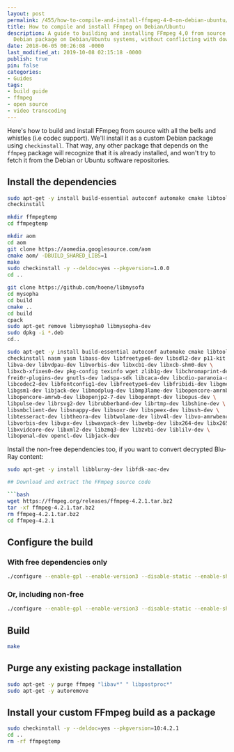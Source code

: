 ```yaml
---
layout: post
permalink: /455/how-to-compile-and-install-ffmpeg-4-0-on-debian-ubuntu/
title: How to compile and install FFmpeg on Debian/Ubuntu
description: A guide to building and installing FFmpeg 4,0 from source as a custom
  Debian package on Debian/Ubuntu systems, without conflicting with downstream dependencies
date: 2018-06-05 00:26:08 -0000
last_modified_at: 2019-10-08 02:15:18 -0000
publish: true
pin: false
categories:
- Guides
tags:
- build guide
- ffmpeg
- open source
- video transcoding
---
```

Here's how to build and install FFmpeg from source with all the bells and
whistles (i.e codec support).  We'll install it as a custom Debian package
using `checkinstall`. That way, any other package that depends on the `ffmpeg`
package will recognize that it is already installed, and won't try to fetch it
from the Debian or Ubuntu software repositories.

## Install the dependencies

```bash
sudo apt-get -y install build-essential autoconf automake cmake libtool git
checkinstall

mkdir ffmpegtemp
cd ffmpegtemp

mkdir aom
cd aom
git clone https://aomedia.googlesource.com/aom
cmake aom/ -DBUILD_SHARED_LIBS=1
make
sudo checkinstall -y --deldoc=yes --pkgversion=1.0.0
cd ..

git clone https://github.com/hoene/libmysofa
cd mysopha
cd build
cmake ..
cd build
cpack
sudo apt-get remove libmysopha0 libmysopha-dev
sudo dpkg -i *.deb
cd..

sudo apt-get -y install build-essential autoconf automake cmake libtool git \      
checkinstall nasm yasm libass-dev libfreetype6-dev libsdl2-dev p11-kit \           
libva-dev libvdpau-dev libvorbis-dev libxcb1-dev libxcb-shm0-dev \                 
libxcb-xfixes0-dev pkg-config texinfo wget zlib1g-dev libchromaprint-dev \         
frei0r-plugins-dev gnutls-dev ladspa-sdk libcaca-dev libcdio-paranoia-dev \        
libcodec2-dev libfontconfig1-dev libfreetype6-dev libfribidi-dev libgme-dev \      
libgsm1-dev libjack-dev libmodplug-dev libmp3lame-dev libopencore-amrnb-dev \      
libopencore-amrwb-dev libopenjp2-7-dev libopenmpt-dev libopus-dev \                
libpulse-dev librsvg2-dev librubberband-dev librtmp-dev libshine-dev \             
libsmbclient-dev libsnappy-dev libsoxr-dev libspeex-dev libssh-dev \               
libtesseract-dev libtheora-dev libtwolame-dev libv4l-dev libvo-amrwbenc-dev \      
libvorbis-dev libvpx-dev libwavpack-dev libwebp-dev libx264-dev libx265-dev \      
libxvidcore-dev libxml2-dev libzmq3-dev libzvbi-dev liblilv-dev \    
libopenal-dev opencl-dev libjack-dev
```

Install the non-free dependencies too, if you want to convert decrypted Blu-
Ray content:

```bash
sudo apt-get -y install libbluray-dev libfdk-aac-dev

## Download and extract the FFmpeg source code

```bash
wget https://ffmpeg.org/releases/ffmpeg-4.2.1.tar.bz2
tar -xf ffmpeg-4.2.1.tar.bz2
rm ffmpeg-4.2.1.tar.bz2
cd ffmpeg-4.2.1
```

## Configure the build

### With free dependencies only

```bash
./configure --enable-gpl --enable-version3 --disable-static --enable-shared --enable-small --enable-avisynth --enable-chromaprint --enable-frei0r --enable-gmp --enable-gnutls --enable-ladspa --enable-libaom --enable-libass --enable-libcaca --enable-libcdio --enable-libcodec2 --enable-libfontconfig --enable-libfreetype --enable-libfribidi --enable-libgme --enable-libgsm --enable-libjack --enable-libmodplug --enable-libmp3lame --enable-libopencore-amrnb --enable-libopencore-amrwb --enable-libopencore-amrwb --enable-libopenjpeg --enable-libopenmpt --enable-libopus --enable-libpulse --enable-librsvg --enable-librubberband --enable-librtmp --enable-libshine --enable-libsmbclient --enable-libsnappy --enable-libsoxr --enable-libspeex --enable-libssh --enable-libtesseract --enable-libtheora --enable-libtwolame --enable-libv4l2 --enable-libvo-amrwbenc --enable-libvorbis --enable-libvpx --enable-libwavpack --enable-libwebp --enable-libx264 --enable-libx265 --enable-libxvid --enable-libxml2 --enable-libzmq --enable-libzvbi --enable-lv2 --enable-libmysofa --enable-openal --enable-opencl --enable-opengl --enable-libdrm
```

### Or, including non-free

```bash
./configure --enable-gpl --enable-version3 --disable-static --enable-shared --enable-small --enable-avisynth --enable-chromaprint --enable-frei0r --enable-gmp --enable-gnutls --enable-ladspa --enable-libaom --enable-libass --enable-libcaca --enable-libcdio --enable-libcodec2 --enable-libfontconfig --enable-libfreetype --enable-libfribidi --enable-libgme --enable-libgsm --enable-libjack --enable-libmodplug --enable-libmp3lame --enable-libopencore-amrnb --enable-libopencore-amrwb --enable-libopencore-amrwb --enable-libopenjpeg --enable-libopenmpt --enable-libopus --enable-libpulse --enable-librsvg --enable-librubberband --enable-librtmp --enable-libshine --enable-libsnappy --enable-libsoxr --enable-libspeex --enable-libssh --enable-libtesseract --enable-libtheora --enable-libtwolame --enable-libv4l2 --enable-libvo-amrwbenc --enable-libvorbis --enable-libvpx --enable-libwavpack --enable-libwebp --enable-libx264 --enable-libx265 --enable-libxvid --enable-libxml2 --enable-libzmq --enable-libzvbi --enable-lv2 --enable-libmysofa --enable-openal --enable-opencl --enable-opengl --enable-libdrm --enable-nonfree --enable-libfdk-aac --enable-libbluray
```

## Build

```bash
make
```

## Purge any existing package installation

```bash
sudo apt-get -y purge ffmpeg "libav*" " libpostproc*"
sudo apt-get -y autoremove
```

## Install your custom FFmpeg build as a package

```bash
sudo checkinstall -y --deldoc=yes --pkgversion=10:4.2.1
cd ..
rm -rf ffmpegtemp
```
